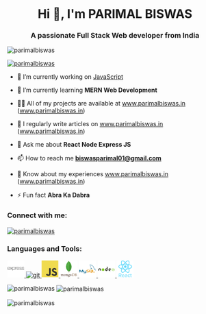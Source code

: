 <h1 align="center">Hi 👋, I'm PARIMAL BISWAS</h1>
<h3 align="center">A passionate Full Stack Web developer from India</h3>

<p align="left"> <img src="https://komarev.com/ghpvc/?username=parimalbiswas&label=Profile%20views&color=0e75b6&style=flat" alt="parimalbiswas" /> </p>

<p align="left"> <a href="https://github.com/ryo-ma/github-profile-trophy"><img src="https://github-profile-trophy.vercel.app/?username=parimalbiswas" alt="parimalbiswas" /></a> </p>

- 🔭 I’m currently working on [JavaScript](https://miniproject2.parimalbiswas.in/)

- 🌱 I’m currently learning **MERN Web Development**

- 👨‍💻 All of my projects are available at www.parimalbiswas.in (www.parimalbiswas.in)

- 📝 I regularly write articles on www.parimalbiswas.in (www.parimalbiswas.in)

- 💬 Ask me about **React Node Express JS**

- 📫 How to reach me **biswasparimal01@gmail.com**

- 📄 Know about my experiences www.parimalbiswas.in (www.parimalbiswas.in)

- ⚡ Fun fact **Abra Ka Dabra**

<h3 align="left">Connect with me:</h3>
<p align="left">
<a href="https://linkedin.com/in/parimalbiswas" target="blank"><img align="center" src="https://raw.githubusercontent.com/rahuldkjain/github-profile-readme-generator/master/src/images/icons/Social/linked-in-alt.svg" alt="parimalbiswas" height="30" width="40" /></a>
</p>

<h3 align="left">Languages and Tools:</h3>
<p align="left"> <a href="https://expressjs.com" target="_blank" rel="noreferrer"> <img src="https://raw.githubusercontent.com/devicons/devicon/master/icons/express/express-original-wordmark.svg" alt="express" width="40" height="40"/> </a> <a href="https://git-scm.com/" target="_blank" rel="noreferrer"> <img src="https://www.vectorlogo.zone/logos/git-scm/git-scm-icon.svg" alt="git" width="40" height="40"/> </a> <a href="https://developer.mozilla.org/en-US/docs/Web/JavaScript" target="_blank" rel="noreferrer"> <img src="https://raw.githubusercontent.com/devicons/devicon/master/icons/javascript/javascript-original.svg" alt="javascript" width="40" height="40"/> </a> <a href="https://www.mongodb.com/" target="_blank" rel="noreferrer"> <img src="https://raw.githubusercontent.com/devicons/devicon/master/icons/mongodb/mongodb-original-wordmark.svg" alt="mongodb" width="40" height="40"/> </a> <a href="https://www.mysql.com/" target="_blank" rel="noreferrer"> <img src="https://raw.githubusercontent.com/devicons/devicon/master/icons/mysql/mysql-original-wordmark.svg" alt="mysql" width="40" height="40"/> </a> <a href="https://nodejs.org" target="_blank" rel="noreferrer"> <img src="https://raw.githubusercontent.com/devicons/devicon/master/icons/nodejs/nodejs-original-wordmark.svg" alt="nodejs" width="40" height="40"/> </a> <a href="https://reactjs.org/" target="_blank" rel="noreferrer"> <img src="https://raw.githubusercontent.com/devicons/devicon/master/icons/react/react-original-wordmark.svg" alt="react" width="40" height="40"/> </a> </p>

<p><img align="left" src="https://github-readme-stats.vercel.app/api/top-langs?username=parimalbiswas&show_icons=true&locale=en&layout=compact" alt="parimalbiswas" /></p>

<p>&nbsp;<img align="center" src="https://github-readme-stats.vercel.app/api?username=parimalbiswas&show_icons=true&locale=en" alt="parimalbiswas" /></p>

<p><img align="center" src="https://github-readme-streak-stats.herokuapp.com/?user=parimalbiswas&" alt="parimalbiswas" /></p>
